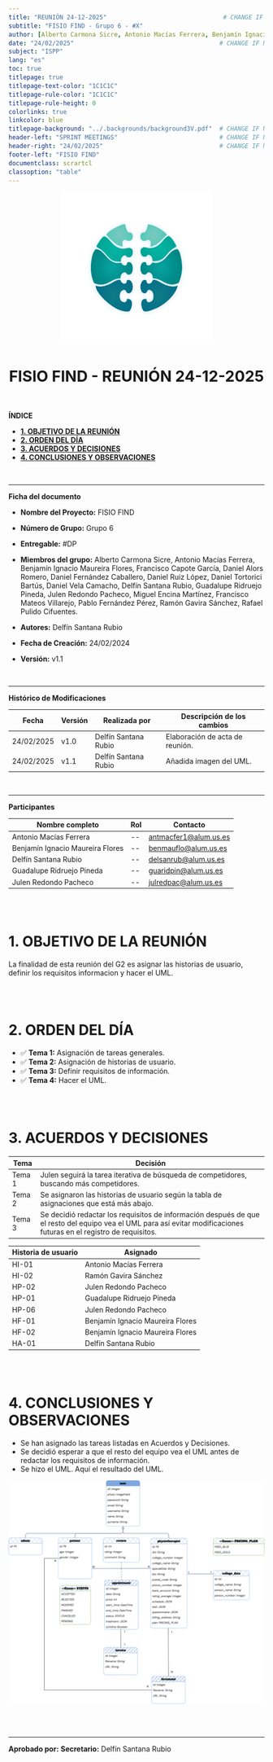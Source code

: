 ```yaml
---
title: "REUNIÓN 24-12-2025"                                # CHANGE IF NEEDED
subtitle: "FISIO FIND - Grupo 6 - #X"
author: [Alberto Carmona Sicre, Antonio Macías Ferrera, Benjamín Ignacio Maureira Flores, Francisco Capote García, Daniel Alors Romero, Daniel Fernández Caballero, Daniel Ruiz López, Daniel Tortorici Bartús, Daniel Vela Camacho, Delfín Santana Rubio, Guadalupe Ridruejo Pineda, Julen Redondo Pacheco, Miguel Encina Martínez, Francisco Mateos Villarejo, Pablo Fernández Pérez, Ramón Gavira Sánchez, Rafael Pulido Cifuentes]
date: "24/02/2025"                                        # CHANGE IF NEEDED
subject: "ISPP"
lang: "es"
toc: true
titlepage: true
titlepage-text-color: "1C1C1C"
titlepage-rule-color: "1C1C1C"
titlepage-rule-height: 0
colorlinks: true
linkcolor: blue
titlepage-background: "../.backgrounds/background3V.pdf"  # CHANGE IF NEEDED
header-left: "SPRINT MEETINGS"                            # CHANGE IF NEEDED
header-right: "24/02/2025"                                # CHANGE IF NEEDED
footer-left: "FISIO FIND"
documentclass: scrartcl
classoption: "table"  
---
```


<!-- COMMENT THIS WHEN EXPORTING TO PDF -->
<p align="center">
  <img src="../../.img/Logo_FisioFind_Verde_sin_fondo.PNG" alt="Logo FisioFind" width="300" />
</p>

<h1 align="center" style="font-size: 30px; font-weight: bold;">
  FISIO FIND  -  REUNIÓN 24-12-2025
</h1>

<br>


**ÍNDICE**
- [**1. OBJETIVO DE LA REUNIÓN**](#1-objetivo-de-la-reunión)
- [**2. ORDEN DEL DÍA**](#2-orden-del-día)
- [**3. ACUERDOS Y DECISIONES**](#3-acuerdos-y-decisiones)
- [**4. CONCLUSIONES Y OBSERVACIONES**](#4-conclusiones-y-observaciones)
<!-- COMMENT WHEN EXPORTING TO PDF -->

<br>


---

**Ficha del documento**

- **Nombre del Proyecto:** FISIO FIND

- **Número de Grupo:** Grupo 6

- **Entregable:** #DP

- **Miembros del grupo:** Alberto Carmona Sicre, Antonio Macías Ferrera, Benjamín Ignacio Maureira Flores, Francisco Capote García, Daniel Alors Romero, Daniel Fernández Caballero, Daniel Ruiz López, Daniel Tortorici Bartús, Daniel Vela Camacho, Delfín Santana Rubio, Guadalupe Ridruejo Pineda, Julen Redondo Pacheco, Miguel Encina Martínez, Francisco Mateos Villarejo, Pablo Fernández Pérez, Ramón Gavira Sánchez, Rafael Pulido Cifuentes.

- **Autores:** Delfín Santana Rubio

- **Fecha de Creación:** 24/02/2024  

- **Versión:** v1.1

<br>


---

**Histórico de Modificaciones**

| Fecha      | Versión | Realizada por          | Descripción de los cambios                 |
| ---------- | ------- | ---------------------- | ------------------------------------------ |
| 24/02/2025 | v1.0    | Delfín Santana Rubio | Elaboración de acta de reunión. |
| 24/02/2025 | v1.1    | Delfín Santana Rubio | Añadida imagen del UML. |

<br>

---

**Participantes**

| Nombre completo                  | Rol | Contacto              |
| -------------------------------- | --- | --------------------- |
| Antonio Macías Ferrera           | --  | antmacfer1@alum.us.es |
| Benjamín Ignacio Maureira Flores | --  | benmauflo@alum.us.es  |
| Delfín Santana Rubio             | --  | delsanrub@alum.us.es  |
| Guadalupe Ridruejo Pineda        | --  | guaridpin@alum.us.es  |
| Julen Redondo Pacheco            | --  | julredpac@alum.us.es  |

<br>

<br>

<!-- \newpage -->


# **1. OBJETIVO DE LA REUNIÓN**
La finalidad de esta reunión del G2 es asignar las historias de usuario, definir los requisitos informacion y hacer el UML.

<br>

<br>


# **2. ORDEN DEL DÍA**
- ✅ **Tema 1:** Asignación de tareas generales.
- ✅ **Tema 2:** Asignación de historias de usuario.
- ✅ **Tema 3:** Definir requisitos de información.
- ✅ **Tema 4:** Hacer el UML.

<br>

<br>


# **3. ACUERDOS Y DECISIONES**

| Tema   | Decisión            |
| ------ | ------------------- |
| Tema 1 | Julen seguirá la tarea iterativa de búsqueda de competidores, buscando más competidores. |
| Tema 2 | Se asignaron las historias de usuario según la tabla de asignaciones que está más abajo. |
| Tema 3 | Se decidió redactar los requisitos de información después de que el resto del equipo vea el UML para así evitar modificaciones futuras en el registro de requisitos. |

| Historia de usuario | Asignado |
| ------------------- | -------- |
| HI-01 | Antonio Macías Ferrera |
| HI-02 | Ramón Gavira Sánchez |
| HP-02 | Julen Redondo Pacheco |
| HP-01 | Guadalupe Ridruejo Pineda | 
| HP-06 | Julen Redondo Pacheco |
| HF-01 | Benjamín Ignacio Maureira Flores |
| HF-02 | Benjamín Ignacio Maureira Flores |
| HA-01 | Delfín Santana Rubio |

<br>

<br>


# **4. CONCLUSIONES Y OBSERVACIONES**
- Se han asignado las tareas listadas en Acuerdos y Decisiones.
- Se decidió esperar a que el resto del equipo vea el UML antes de redactar los requisitos de información.
- Se hizo el UML. Aquí el resultado del UML.

![UML FISIO FIND](../../.img/UML_fisiofind.drawio.png)

<br>

<br>


---

**Aprobado por:**
**Secretario:** Delfín Santana Rubio
